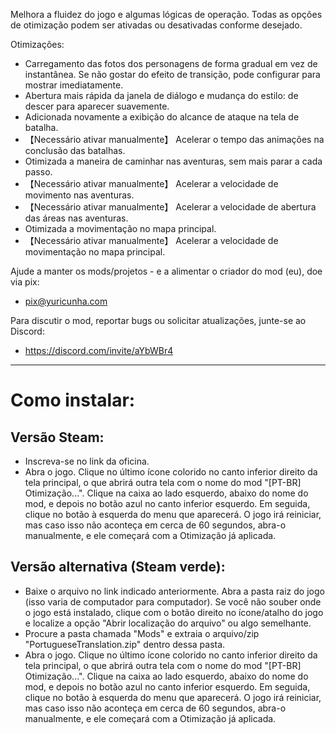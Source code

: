 Melhora a fluidez do jogo e algumas lógicas de operação. Todas as opções de otimização podem ser ativadas ou desativadas conforme desejado.

Otimizações:
* Carregamento das fotos dos personagens de forma gradual em vez de instantânea. Se não gostar do efeito de transição, pode configurar para mostrar imediatamente.
* Abertura mais rápida da janela de diálogo e mudança do estilo: de descer para aparecer suavemente.
* Adicionada novamente a exibição do alcance de ataque na tela de batalha.
* 【Necessário ativar manualmente】 Acelerar o tempo das animações na conclusão das batalhas.
* Otimizada a maneira de caminhar nas aventuras, sem mais parar a cada passo.
* 【Necessário ativar manualmente】 Acelerar a velocidade de movimento nas aventuras.
* 【Necessário ativar manualmente】 Acelerar a velocidade de abertura das áreas nas aventuras.
* Otimizada a movimentação no mapa principal.
* 【Necessário ativar manualmente】 Acelerar a velocidade de movimentação no mapa principal.

Ajude a manter os mods/projetos - e a alimentar o criador do mod (eu), doe via pix:
- pix@yuricunha.com

Para discutir o mod, reportar bugs ou solicitar atualizações, junte-se ao Discord: 
- https://discord.com/invite/aYbWBr4

---

# Como instalar:

## Versão Steam:

- Inscreva-se no link da oficina.
- Abra o jogo. Clique no último ícone colorido no canto inferior direito da tela principal, o que abrirá outra tela com o nome do mod "[PT-BR] Otimização...". Clique na caixa ao lado esquerdo, abaixo do nome do mod, e depois no botão azul no canto inferior esquerdo. Em seguida, clique no botão à esquerda do menu que aparecerá. O jogo irá reiniciar, mas caso isso não aconteça em cerca de 60 segundos, abra-o manualmente, e ele começará com a Otimização já aplicada.

## Versão alternativa (Steam verde):

- Baixe o arquivo no link indicado anteriormente. Abra a pasta raiz do jogo (isso varia de computador para computador). Se você não souber onde o jogo está instalado, clique com o botão direito no ícone/atalho do jogo e localize a opção "Abrir localização do arquivo" ou algo semelhante.
- Procure a pasta chamada "Mods" e extraia o arquivo/zip "PortugueseTranslation.zip" dentro dessa pasta.
- Abra o jogo. Clique no último ícone colorido no canto inferior direito da tela principal, o que abrirá outra tela com o nome do mod "[PT-BR] Otimização...". Clique na caixa ao lado esquerdo, abaixo do nome do mod, e depois no botão azul no canto inferior esquerdo. Em seguida, clique no botão à esquerda do menu que aparecerá. O jogo irá reiniciar, mas caso isso não aconteça em cerca de 60 segundos, abra-o manualmente, e ele começará com a Otimização já aplicada.
